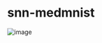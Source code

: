 # snn-medmnist
![image](https://github.com/aksufatih/snn-medmnist/assets/49019174/31d9fd4a-0feb-4b0b-8e10-8ce631367ae8)
